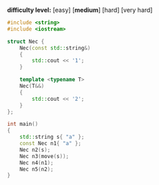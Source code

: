 **difficulty level:** [easy] [**medium**] [hard] [very hard]

```cpp
#include <string>
#include <iostream>

struct Nec {
	Nec(const std::string&)
	{
		std::cout << '1';
	}

	template <typename T>
	Nec(T&&)
	{
		std::cout << '2';
	}
};

int main()
{
	std::string s{ "a" };
	const Nec n1{ "a" };
	Nec n2(s);
	Nec n3(move(s));
	Nec n4(n1);
	Nec n5(n2);
}
```
